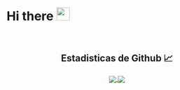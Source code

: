 <h1> Hi there <img src="https://media.giphy.com/media/WUlplcMpOCEmTGBtBW/giphy.gif" width="30"> </h1>
</br>
  <h2 align="center"> Estadisticas de Github 📈 </h2>
  
  <div align="center"> 
     <a href="">
      <img align="center" src="https://github-readme-stats-sigma-five.vercel.app/api?username=Lissen01&show_icons=true&include_all_commits=true&count_private=false&theme=tokyonight&line_height=40" />
    </a>
    <a href="">
      <img align="center" src="https://github-readme-stats.vercel.app/api/top-langs/?username=Lissen01&theme=tokyonight&line_height=40&hide=css"/>
    </a>
</div
